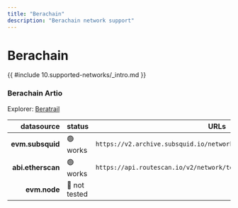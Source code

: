 ```yaml
---
title: "Berachain"
description: "Berachain network support"
---
```


<!-- markdownlint-disable single-h1 heading-increment no-inline-html -->

# Berachain

{{ #include 10.supported-networks/_intro.md }}

### Berachain Artio

Explorer: [Beratrail](https://artio.beratrail.io/)

|        datasource | status        | URLs                                                                  |
| -----------------:|:------------- | --------------------------------------------------------------------- |
|  **evm.subsquid** | 🟢 works      | `https://v2.archive.subsquid.io/network/berachain-artio`              |
| **abi.etherscan** | 🟢 works      | `https://api.routescan.io/v2/network/testnet/evm/80085/etherscan/api` |
|      **evm.node** | 🤔 not tested |                                                                       |
